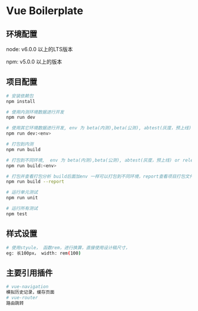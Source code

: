 # Vue Boilerplate


## 环境配置
node: v6.0.0 以上的LTS版本  

npm: v5.0.0 以上的版本

## 项目配置

``` bash
# 安装依赖包
npm install

# 使用内测环境数据进行开发
npm run dev

# 使用其它环境数据进行开发, env 为 beta(内测),beta(公测), abtest(灰度，预上线) or release(正式)
npm run dev:<env>

# 打包到内测
npm run build

# 打包到不同环境,  env 为 beta(内测),beta(公测), abtest(灰度，预上线) or release(正式)
npm run build:<env>

# 打包并查看打包分析 build后面加env 一样可以打包到不同环境，report查看项目打包文件大小分布图
npm run build --report

# 运行单元测试
npm run unit

# 运行所有测试
npm test
```

## 样式设置
```bash
# 使用styule， 函数rem，进行换算，直接使用设计稿尺寸，
eg: 长100px， width: rem(100)
```

## 主要引用插件
```bash
# vue-navigation
模拟历史记录，缓存页面
# vue-router
路由跳转
```
